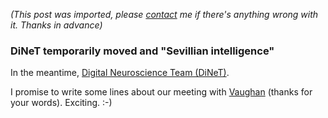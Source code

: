 *(This post was imported, please [contact](#/contact) me if there's anything wrong with it. Thanks in advance)*

<div class="entry-body">
<h3>DiNeT temporarily moved and "Sevillian intelligence"</h3>
<p>
	In the meantime, <a href="http://www.youcannoteatbits.org/DiNeT/">Digital Neuroscience Team (DiNeT)</a>.
</p>
<p>
	I promise to write some lines about our meeting with <a href="http://www.mindhacks.com/blog/2006/09/sevillian_intelligen.html">Vaughan</a> (thanks for your words). Exciting. :-)
</p>
</div>
